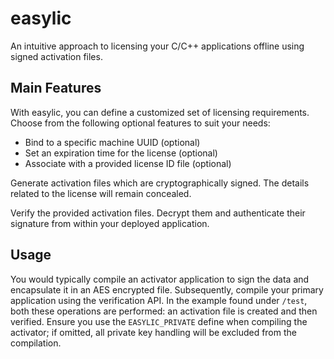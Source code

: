 # easylic
An intuitive approach to licensing your C/C++ applications offline using signed activation files.

## Main Features
With easylic, you can define a customized set of licensing requirements. Choose from the following optional features to suit your needs:
- Bind to a specific machine UUID (optional)
- Set an expiration time for the license (optional)
- Associate with a provided license ID file (optional)

Generate activation files which are cryptographically signed. The details related to the license will remain concealed.

Verify the provided activation files. Decrypt them and authenticate their signature from within your deployed application.

## Usage
You would typically compile an activator application to sign the data and encapsulate it in an AES encrypted file. Subsequently, compile your primary application using the verification API. In the example found under `/test`, both these operations are performed: an activation file is created and then verified. Ensure you use the `EASYLIC_PRIVATE` define when compiling the activator; if omitted, all private key handling will be excluded from the compilation.
